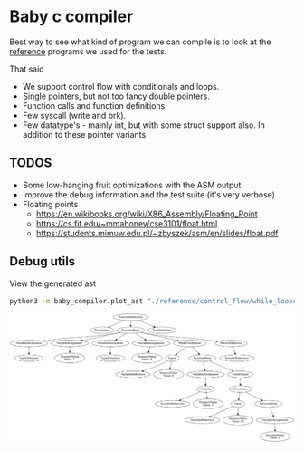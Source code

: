 # Baby c compiler
Best way to see what kind of program we can compile is to look at the [reference](./reference) programs we used for the tests. 

That said
- We support control flow with conditionals and loops.
- Single pointers, but not too fancy double pointers.
- Function calls and function definitions.
- Few syscall (write and brk).
- Few datatype's - mainly int, but with some struct support also. In addition to these pointer variants.

## TODOS
- Some low-hanging fruit optimizations with the ASM output
- Improve the debug information and the test suite (it's very verbose)
- Floating points
  - https://en.wikibooks.org/wiki/X86_Assembly/Floating_Point
  - https://cs.fit.edu/~mmahoney/cse3101/float.html
  - https://students.mimuw.edu.pl/~zbyszek/asm/en/slides/float.pdf

## Debug utils
View the generated ast

```bash
python3 -m baby_compiler.plot_ast "./reference/control_flow/while_loops_without_else.c"
```

![example](./example.png)

